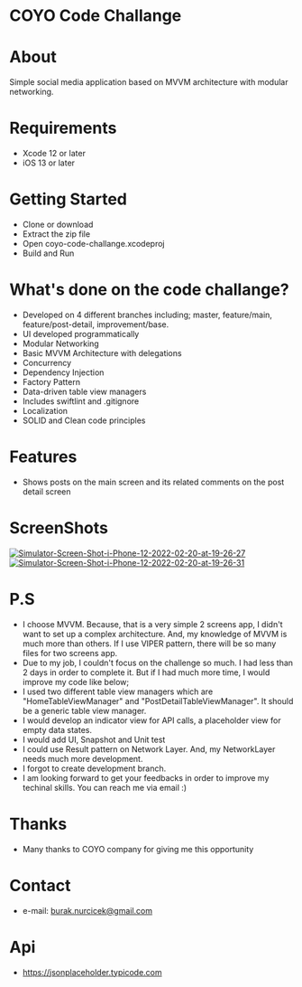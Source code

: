 # COYO Code Challange

# About
Simple social media application based on MVVM architecture with modular networking.

# Requirements
* Xcode 12 or later
* iOS 13 or later

# Getting Started
* Clone or download
* Extract the zip file
* Open coyo-code-challange.xcodeproj
* Build and Run

# What's done on the code challange?
* Developed on 4 different branches including; master, feature/main, feature/post-detail, improvement/base.
* UI developed programmatically
* Modular Networking
* Basic MVVM Architecture with delegations
* Concurrency
* Dependency Injection
* Factory Pattern
* Data-driven table view managers
* Includes swiftlint and .gitignore
* Localization
* SOLID and Clean code principles

# Features
* Shows posts on the main screen and its related comments on the post detail screen

# ScreenShots
<a href="https://ibb.co/3TSrF3k"><img src="https://i.ibb.co/3TSrF3k/Simulator-Screen-Shot-i-Phone-12-2022-02-20-at-19-26-27.png" alt="Simulator-Screen-Shot-i-Phone-12-2022-02-20-at-19-26-27" border="0"></a>
<a href="https://ibb.co/bJP1MsH"><img src="https://i.ibb.co/bJP1MsH/Simulator-Screen-Shot-i-Phone-12-2022-02-20-at-19-26-31.png" alt="Simulator-Screen-Shot-i-Phone-12-2022-02-20-at-19-26-31" border="0"></a>

# P.S
* I choose MVVM. Because, that is a very simple 2 screens app, I didn't want to set up a complex architecture. And, my knowledge of MVVM is much more than others. If I use VIPER pattern, there will be so many files for two screens app.
* Due to my job, I couldn't focus on the challenge so much. I had less than 2 days in order to complete it. But if I had much more time, I would improve my code like below;
* I used two different table view managers which are "HomeTableViewManager" and "PostDetailTableViewManager". It should be a generic table view manager.
* I would develop an indicator view for API calls, a placeholder view for empty data states.
* I would add UI, Snapshot and Unit test
* I could use Result pattern on Network Layer. And, my NetworkLayer needs much more development.
* I forgot to create development branch.
* I am looking forward to get your feedbacks in order to improve my techinal skills. You can reach me via email :)

# Thanks
* Many thanks to COYO company for giving me this opportunity

# Contact
* e-mail: burak.nurcicek@gmail.com

# Api
* https://jsonplaceholder.typicode.com
